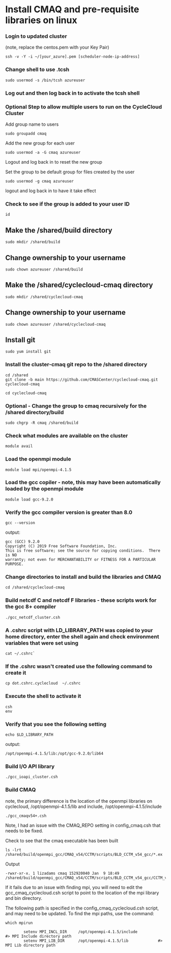 # Install CMAQ and pre-requisite libraries on linux

### Login to updated cluster
(note, replace the centos.pem with your Key Pair)

```
ssh -v -Y -i ~/[your_azure].pem [scheduler-node-ip-address]
```


### Change shell to use .tcsh

```
sudo usermod -s /bin/tcsh azureuser
```

### Log out and then log back in to activate the tcsh shell


### Optional Step to allow multiple users to run on the CycleCloud Cluster

Add group name to users

```
sudo groupadd cmaq
```

Add the new group for each user

```
sudo usermod -a -G cmaq azureuser
```


Logout and log back in to reset the new group 


Set the group to be default group for files created by the user

```
sudo usermod -g cmaq azureuser
```

logout and log back in to have it take effect

### Check to see if the group is added to your user ID

```
id
```

## Make the /shared/build directory

```
sudo mkdir /shared/build
```

## Change ownership to your username

```
sudo chown azureuser /shared/build
```

## Make the /shared/cyclecloud-cmaq directory

```
sudo mkdir /shared/cyclecloud-cmaq
```

## Change ownership to your username

```
sudo chown azureuser /shared/cyclecloud-cmaq
```

## Install git

```
sudo yum install git
```


### Install the cluster-cmaq git repo to the /shared directory

```
cd /shared
git clone -b main https://github.com/CMASCenter/cyclecloud-cmaq.git cyclecloud-cmaq
```

```
cd cyclecloud-cmaq
```

### Optional - Change the group to cmaq recursively for the /shared directory/build

```
sudo chgrp -R cmaq /shared/build
```

### Check what modules are available on the cluster

```
module avail
```

### Load the openmpi module

```
module load mpi/openmpi-4.1.5 
```

### Load the gcc copiler - note, this may have been automatically loaded by the openmpi module

```
module load gcc-9.2.0
```

### Verify the gcc compiler version is greater than 8.0

```
gcc --version
```

output:

```
gcc (GCC) 9.2.0
Copyright (C) 2019 Free Software Foundation, Inc.
This is free software; see the source for copying conditions.  There is NO
warranty; not even for MERCHANTABILITY or FITNESS FOR A PARTICULAR PURPOSE.
```

### Change directories to install and build the libraries and CMAQ

```
cd /shared/cyclecloud-cmaq
```

### Build netcdf C and netcdf F libraries - these scripts work for the gcc 8+ compiler

```
./gcc_netcdf_cluster.csh
```

### A .cshrc script with LD_LIBRARY_PATH was copied to your home directory, enter the shell again and check environment variables that were set using

```
cat ~/.cshrc`
```

### If the .cshrc wasn't created use the following command to create it

```
cp dot.cshrc.cyclecloud  ~/.cshrc
```

### Execute the shell to activate it

```
csh
env
```

### Verify that you see the following setting

```
echo $LD_LIBRARY_PATH
```

output:

```
/opt/openmpi-4.1.5/lib:/opt/gcc-9.2.0/lib64
```

### Build I/O API library

```
./gcc_ioapi_cluster.csh
```

### Build CMAQ
note, the primary difference is the location of the openmpi libraries on cyclecloud, /opt/openmpi-4.1.5/lib and include, /opt/openmpi-4.1.5/include

```
./gcc_cmaqv54+.csh
```

Note, I had an issue with the CMAQ_REPO setting in config_cmaq.csh that needs to be fixed.


Check to see that the cmaq executable has been built

```
ls -lrt /shared/build/openmpi_gcc/CMAQ_v54/CCTM/scripts/BLD_CCTM_v54_gcc/*.ex
```

Output
```
-rwxr-xr-x. 1 lizadams cmaq 152920040 Jan  9 18:49 /shared/build/openmpi_gcc/CMAQ_v54/CCTM/scripts/BLD_CCTM_v54_gcc/CCTM_v54.exe
```

If it fails due to an issue with finding mpi, you will need to edit the gcc_cmaq_cyclecloud.csh script to point to the location of the mpi library and bin directory.

The following path is specified in the config_cmaq_cyclecloud.csh script, and may need to be updated.
To find the mpi paths, use the command:

```
which mpirun
```

```
        setenv MPI_INCL_DIR     /opt/openmpi-4.1.5/include              #> MPI Include directory path
        setenv MPI_LIB_DIR      /opt/openmpi-4.1.5/lib             #> MPI Lib directory path
```

